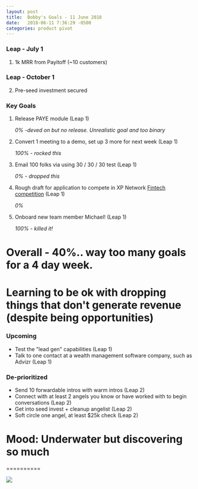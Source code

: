 ```yaml
---
layout: post
title:  Bobby's Goals - 11 June 2018
date:   2018-06-11 7:36:29 -0500
categories: product pivot
---
```


### Leap - July 1

1. 1k MRR from Payitoff (~10 customers)

### Leap - October 1

2. Pre-seed investment secured

### Key Goals

1. Release PAYE module (Leap 1)

    _0% -deved on but no release. Unrealistic goal and too binary_

1. Convert 1 meeting to a demo, set up 3 more for next week (Leap 1)

    _100% - rocked this_

1. Email 100 folks via using 30 / 30 / 30 test (Leap 1)

    _0% - dropped this_ 

1. Rough draft for application to compete in XP Network [Fintech competition](https://xyplanningnetwork.wufoo.com/forms/z1mzjixo0o41nw9/?__hstc=77180682.63146827910733f9280424e610510b1c.1524862035207.1524862035207.1524868003003.2&__hssc=77180682.1.1524924645125&__hsfp=860362448&hsCtaTracking=fee83abc-1fd7-460d-85c8-0806bc2bedac%7Cc344de01-8dbf-4677-af7c-8b1257e182a0) (Leap 1)

    _0%_

1. Onboard new team member Michael! (Leap 1)

    _100% - killed it!_

# Overall - 40%.. way too many goals for a 4 day week.
# Learning to be ok with dropping things that don't generate revenue (despite being opportunities)

### Upcoming
- Test the "lead gen" capabilities (Leap 1)
- Talk to one contact at a wealth management software company, such as Advizr (Leap 1)

### De-prioritized
- Send 10 forwardable intros with warm intros (Leap 2)
- Connect with at least 2 angels you know or have worked with to begin conversations (Leap 2)
- Get into seed invest + cleanup angelist (Leap 2)
- Soft circle one angel, at least $25k check (Leap 2)

# Mood: Underwater but discovering so much
==========

![](https://media0.giphy.com/media/PjJk90ksD5FPW/giphy.gif)
